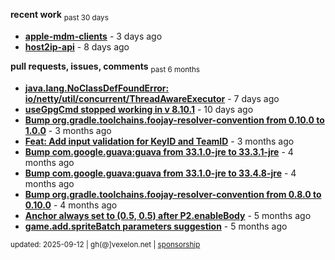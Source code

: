 **recent work** <sub>past 30 days</sub>

  - **[apple-mdm-clients](https://github.com/petarov/apple-mdm-clients)** - 3 days ago
  - **[host2ip-api](https://github.com/petarov/host2ip-api)** - 8 days ago

**pull requests, issues, comments** <sub>past 6 months</sub>

  - **[java.lang.NoClassDefFoundError: io/netty/util/concurrent/ThreadAwareExecutor](https://github.com/jchambers/pushy/issues/1116#issuecomment-3252820064)** - 7 days ago
  - **[useGpgCmd stopped working in v 8.10.1](https://github.com/gradle/gradle/issues/30645#issuecomment-3242259065)** - 10 days ago
  - **[Bump org.gradle.toolchains.foojay-resolver-convention from 0.10.0 to 1.0.0](https://github.com/petarov/apple-mdm-clients/pull/8#issuecomment-2913071243)** - 3 months ago
  - **[Feat: Add input validation for KeyID and TeamID](https://github.com/petarov/apns-push-cmd/pull/14)** - 3 months ago
  - **[Bump com.google.guava:guava from 33.1.0-jre to 33.3.1-jre](https://github.com/petarov/apple-mdm-clients/pull/6#issuecomment-2835049988)** - 4 months ago
  - **[Bump com.google.guava:guava from 33.1.0-jre to 33.4.8-jre](https://github.com/petarov/apple-mdm-clients/pull/3#issuecomment-2834568299)** - 4 months ago
  - **[Bump org.gradle.toolchains.foojay-resolver-convention from 0.8.0 to 0.10.0](https://github.com/petarov/apple-mdm-clients/pull/1#issuecomment-2834560869)** - 4 months ago
  - **[Anchor always set to (0.5, 0.5) after P2.enableBody](https://github.com/phaserjs/phaser/issues/938)** - 5 months ago
  - **[game.add.spriteBatch parameters suggestion](https://github.com/phaserjs/phaser/issues/1000)** - 5 months ago

<sub>updated: 2025-09-12 | gh(@]vexelon.net | [sponsorship](https://liberapay.com/petarov)</sub>